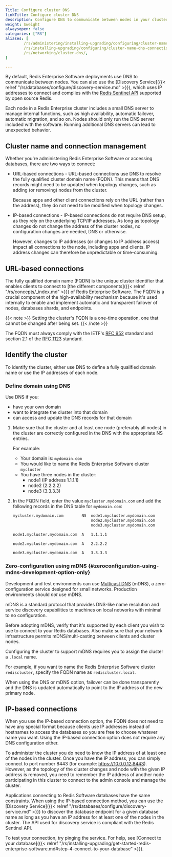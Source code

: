 ```yaml
---
Title: Configure cluster DNS
linkTitle: Configure cluster DNS
description: Configure DNS to communicate between nodes in your cluster.
weight: $weight
alwaysopen: false
categories: ["RS"]
aliases: [
        /rs/administering/installing-upgrading/configuring/cluster-name-dns-connection-management/,
        /rs/installing-upgrading/configuring/cluster-name-dns-connection-management/,
        /rs/networking/cluster-dns/,
]

---
```


By default, Redis Enterprise Software deployments use DNS to communicate between nodes.  You can also use the [Discovery Service]({{< relref "/rs/databases/configure/discovery-service.md" >}}), which uses IP addresses to connect and complies with the [Redis Sentinel API](https://redis.io/topics/sentinel) supported by open source Redis.

Each node in a Redis Enterprise cluster includes a small DNS server to manage internal functions, such as high availability, automatic failover, automatic migration, and so on.
Nodes should only run the DNS server included with the software.  Running additional DNS servers can lead to unexpected behavior.

## Cluster name and connection management

Whether you're administering Redis Enterprise Software or accessing databases, there are two ways to connect:

- URL-based connections - URL-based connections use DNS to resolve the fully qualified cluster domain name (FQDN).  This means that DNS records might need to be updated when topology changes, such as adding (or removing) nodes from the cluster.  

    Because apps and other client connections rely on the URL (rather than the address), they do not need to be modified when topology changes.  

- IP-based connections - IP-based connections do not require DNS setup, as they rely on the underlying TCP/IP addresses.  As long as topology changes do not change the address of the cluster nodes, no configuration changes are needed, DNS or otherwise.  

    However, changes to IP addresses (or changes to IP address access) impact all connections to the node, including apps and clients.  IP address changes can therefore be unpredictable or time-consuming.

## URL-based connections

The fully qualified domain name (FQDN) is the unique cluster identifier that enables clients to connect to [the different components]({{< relref "/rs/concepts/_index.md" >}}) of Redis Enterprise Software.
The FQDN is a crucial component of the high-availability mechanism because it's used internally to enable and implement automatic and transparent failover of nodes, databases shards, and endpoints.

{{< note >}}
Setting the cluster's FQDN is a one-time operation, one that cannot be changed after being set.
{{< /note >}}

The FQDN must always comply with the IETF's [RFC 952](https://datatracker.ietf.org/doc/html/rfc952) standard
and section 2.1 of the [RFC 1123](https://datatracker.ietf.org/doc/html/rfc1123) standard.

## Identify the cluster

To identify the cluster, either use DNS to define a fully qualified domain name or use the IP addresses of each node.  

### Define domain using DNS

Use DNS if you:

- have your own domain
- want to integrate the cluster into that domain
- can access and update the DNS records for that domain

1. Make sure that the cluster and at least one node (preferably all nodes) in the cluster
    are correctly configured in the DNS with the appropriate NS entries.

    For example:

    - Your domain is: `mydomain.com`
    - You would like to name the Redis Enterprise Software cluster `mycluster`
    - You have three nodes in the cluster:
        - node1 (IP address 1.1.1.1)
        - node2 (2.2.2.2)
        - node3 (3.3.3.3)

1. In the FQDN field, enter the value `mycluster.mydomain.com`
    and add the following records in the DNS table for `mydomain.com`:

    ``` sh
    mycluster.mydomain.com        NS  node1.mycluster.mydomain.com
                                      node2.mycluster.mydomain.com
                                      node3.mycluster.mydomain.com 
    
    node1.mycluster.mydomain.com  A   1.1.1.1
    
    node2.mycluster.mydomain.com  A   2.2.2.2
    
    node3.mycluster.mydomain.com  A   3.3.3.3
    ```

### Zero-configuration using mDNS {#zeroconfiguration-using-mdns-development-option-only}

Development and test environments can use [Multicast DNS](https://en.wikipedia.org/wiki/Multicast_DNS) (mDNS), a zero-configuration service designed for small networks.  Production environments should _not_ use mDNS.

mDNS is a standard protocol that provides DNS-like name resolution and service discovery capabilities
to machines on local networks with minimal to no configuration.

Before adopting mDNS, verify that it's supported by each client you wish to use to connect to your Redis databases.  Also make sure that your network infrastructure permits mDNS/multi-casting between clients and cluster nodes.

Configuring the cluster to support mDNS requires you to assign the cluster a `.local` name.

For example, if you want to name the Redis Enterprise Software cluster `rediscluster`, specify the FQDN name as `rediscluster.local`.

When using the DNS or mDNS option, failover can be done transparently and the DNS is updated automatically to point to the IP address of the new primary node.

## IP-based connections

When you use the IP-based connection option, the FQDN does not need to have any special format
because clients use IP addresses instead of hostnames to access the databases so you are free to choose whatever name you want.
Using the IP-based connection option does not require any DNS configuration either.

To administer the cluster you do need to know the IP address of at least one of the nodes in the cluster.
Once you have the IP address, you can simply connect to port number 8443 (for example: <https://10.0.0.12:8443>).
However, as the topology of the cluster changes and node with the given IP address is removed,
you need to remember the IP address of another node participating in this cluster to connect to the admin console and manage the cluster.

Applications connecting to Redis Software databases have the same constraints.
When using the IP-based connection method, you can use the [Discovery Service]({{< relref "/rs/databases/configure/discovery-service.md" >}})
to discover the database endpoint for a given database name as long as you have an IP address for at least one of the nodes in the cluster.
The API used for discovery service is compliant with the Redis Sentinel API.

To test your connection, try pinging the service.  For help, see [Connect to your database]({{< relref "/rs/installing-upgrading/get-started-redis-enterprise-software.md#step-4-connect-to-your-database" >}}).

